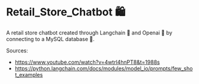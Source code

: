 # Retail_Store_Chatbot 🛍️
A retail store chatbot created through Langchain 🦜 and Openai 🤖 by connecting to a MySQL database 🐬. 

Sources:
- https://www.youtube.com/watch?v=4wtrl4hnPT8&t=1988s
- https://python.langchain.com/docs/modules/model_io/prompts/few_shot_examples
